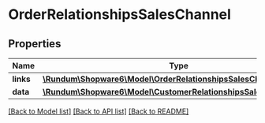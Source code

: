 # OrderRelationshipsSalesChannel

## Properties
Name | Type | Description | Notes
------------ | ------------- | ------------- | -------------
**links** | [**\Rundum\Shopware6\Model\OrderRelationshipsSalesChannelLinks**](OrderRelationshipsSalesChannelLinks.md) |  | [optional] 
**data** | [**\Rundum\Shopware6\Model\CustomerRelationshipsSalesChannelData**](CustomerRelationshipsSalesChannelData.md) |  | [optional] 

[[Back to Model list]](../../README.md#documentation-for-models) [[Back to API list]](../../README.md#documentation-for-api-endpoints) [[Back to README]](../../README.md)

